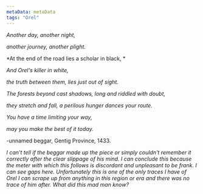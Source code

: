 ```yaml
---
metaData: metaData
tags: "Orel"
---
```


*Another day, another night,*

*another journey, another plight.*

*At the end of the road lies a scholar in black, *

*And Orel's killer in white,*

*the truth between them, lies just out of sight.*

*The forests beyond cast shadows, long and riddled with doubt,*

*they stretch and fall, a perilous hunger dances your route.*

*You have a time limiting your way,*

*may you make the best of it today.*

-unnamed beggar, Gentig Province, 1433.

*I can't tell if the beggar made up the piece or simply couldn't remember it correctly after the clear slippage of his mind. I can conclude this because the meter with which this follows is discordant and unpleasant to be frank. I can see gaps here. Unfortunately this is one of the only traces I have of Orel I can scrape up from anything in this region or era and there was no trace of him after. What did this mad man know?*